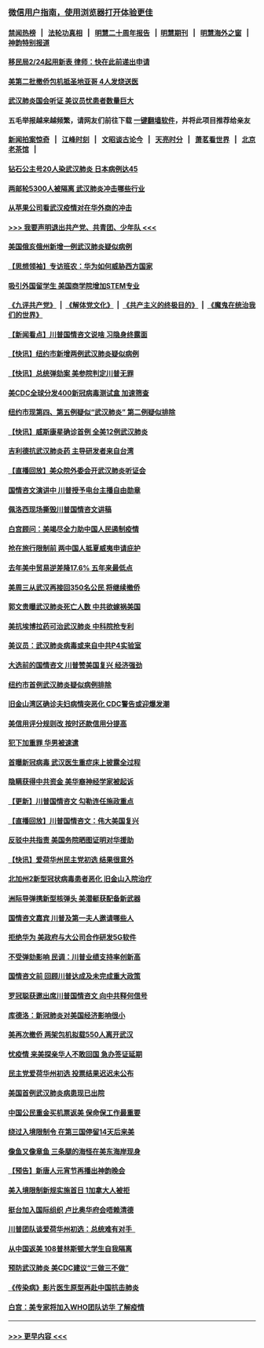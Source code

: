 ### [微信用户指南，使用浏览器打开体验更佳](https://github.com/gfw-breaker/banned-news1/blob/master/indexes/wechat-guide.md?t=0)
#### [禁闻热榜](热点新闻.md?t=0)  &nbsp;&nbsp;|&nbsp;&nbsp; [法轮功真相](https://github.com/gfw-breaker/truth/blob/master/README.md?t=0) &nbsp;&nbsp;|&nbsp;&nbsp; [明慧二十周年报告](https://github.com/gfw-breaker/mh-reports/blob/master/README.md?t=0) &nbsp;&nbsp;|&nbsp;&nbsp;[明慧期刊](https://github.com/gfw-breaker/mh-qikan) &nbsp;&nbsp;|&nbsp;&nbsp; [明慧海外之窗](https://github.com/gfw-breaker/mh-news/blob/master/README.md?t=0) &nbsp;&nbsp;|&nbsp;&nbsp; [神韵特别报道](https://github.com/gfw-breaker/mh-news/blob/master/shenyun.md?t=0)
#### [移民局2/24起用新表  律师：快在此前递出申请](../pages/nsc412/n11848220.md?t=02061702) 
#### [美第二批撤侨包机抵圣地亚哥 4人发烧送医](../pages/nsc412/n11847923.md?t=02061702) 
#### [武汉肺炎国会听证 美议员忧患者数量巨大](../pages/nsc412/n11844851.md?t=02061702) 
#### 五毛举报越来越频繁，请网友们前往下载 [一键翻墙软件](https://github.com/gfw-breaker/ssr-accounts)，并将此项目推荐给亲友
#### [新闻拍案惊奇](https://github.com/gfw-breaker/banned-news1/blob/master/pages/link4.md) &nbsp;&nbsp;|&nbsp;&nbsp; [江峰时刻](https://github.com/gfw-breaker/banned-news1/blob/master/pages/link4.md) &nbsp;&nbsp;|&nbsp;&nbsp; [文昭谈古论今](https://github.com/gfw-breaker/banned-news1/blob/master/pages/link4.md) &nbsp;&nbsp;|&nbsp;&nbsp; [天亮时分](https://github.com/gfw-breaker/banned-news1/blob/master/pages/link4.md) &nbsp;&nbsp;|&nbsp;&nbsp; [萧茗看世界](https://github.com/gfw-breaker/banned-news1/blob/master/pages/link4.md) &nbsp;&nbsp;|&nbsp;&nbsp; [北京老茶馆](https://github.com/gfw-breaker/banned-news1/blob/master/pages/link4.md) &nbsp;&nbsp;|&nbsp;&nbsp; 
#### [钻石公主号20人染武汉肺炎 日本病例达45](../pages/nsc412/n11847823.md?t=02061702) 
#### [两邮轮5300人被隔离 武汉肺炎冲击哪些行业](../pages/nsc412/n11847456.md?t=02061702) 
#### [从苹果公司看武汉疫情对在华外商的冲击](../pages/nsc412/n11847586.md?t=02061702) 
#### [>>> 我要声明退出共产党、共青团、少年队 <<<](https://github.com/begood0513/goodnews/blob/master/quit/letter.md) 
#### [美国俄亥俄州新增一例武汉肺炎疑似病例](../pages/nsc412/n11847714.md?t=02061702) 
#### [【思想领袖】专访班农：华为如何威胁西方国家](../pages/nsc412/n11847306.md?t=02061702) 
#### [吸引外国留学生 美国商学院增加STEM专业](../pages/nsc412/n11847417.md?t=02061702) 
#### [《九评共产党》](https://github.com/begood0513/9ping.md/blob/master/README.md) &nbsp;|&nbsp; [《解体党文化》](../../../../jtdwh.md/blob/master/README.md)  &nbsp;|&nbsp; [《共产主义的终极目的》](../../../../gczydzjmd.md/blob/master/README.md) &nbsp;|&nbsp; [《魔鬼在统治我们的世界》](../../../../mgztzwmdsj.md/blob/master/README.md) 
#### [【新闻看点】川普国情咨文说啥 习隐身终露面](../pages/nsc412/n11847016.md?t=02061702) 
#### [【快讯】纽约市新增两例武汉肺炎疑似病例](../pages/nsc412/n11847250.md?t=02061702) 
#### [【快讯】总统弹劾案 美参院判定川普无罪](../pages/nsc412/n11847316.md?t=02061702) 
#### [美CDC全球分发400新冠病毒测试盒 加速筛查](../pages/nsc412/n11847260.md?t=02061702) 
#### [纽约市现第四、第五例疑似“武汉肺炎”   第二例疑似排除](../pages/nsc412/n11847332.md?t=02061702) 
#### [【快讯】威斯康星确诊首例 全美12例武汉肺炎](../pages/nsc412/n11847162.md?t=02061702) 
#### [吉利德抗武汉肺炎药 主导研发者来自台湾](../pages/nsc412/n11847064.md?t=02061702) 
#### [【直播回放】美众院外委会开武汉肺炎听证会](../pages/nsc412/n11846727.md?t=02061702) 
#### [国情咨文演讲中 川普授予电台主播自由勋章](../pages/nsc412/n11846815.md?t=02061702) 
#### [佩洛西现场撕毁川普国情咨文讲稿](../pages/nsc412/n11846724.md?t=02061702) 
#### [白宫顾问：美竭尽全力助中国人民遏制疫情](../pages/nsc412/n11846756.md?t=02061702) 
#### [抢在旅行限制前 两中国人抵夏威夷申请庇护](../pages/nsc412/n11846866.md?t=02061702) 
#### [去年美中贸易逆差降17.6% 五年来最低点](../pages/nsc412/n11846755.md?t=02061702) 
#### [美周三从武汉再接回350名公民 将继续撤侨](../pages/nsc412/n11846705.md?t=02061702) 
#### [郭文贵曝武汉肺炎死亡人数 中共欲嫁祸美国](../pages/nsc412/n11846240.md?t=02061702) 
#### [美抗埃博拉药可治武汉肺炎 中科院抢专利](../pages/nsc412/n11846409.md?t=02061702) 
#### [美议员：武汉肺炎病毒或来自中共P4实验室](../pages/nsc412/n11846043.md?t=02061702) 
#### [大选前的国情咨文 川普赞美国复兴 经济强劲](../pages/nsc412/n11845526.md?t=02061702) 
#### [纽约市首例武汉肺炎疑似病例排除](../pages/nsc412/n11844989.md?t=02061702) 
#### [旧金山湾区确诊夫妇病情突恶化 CDC警告或迎爆发潮](../pages/nsc412/n11845730.md?t=02061702) 
#### [美信用评分规则改  按时还款信用分提高](../pages/nsc412/n11845488.md?t=02061702) 
#### [犯下加重罪 华男被速遣](../pages/nsc412/n11845476.md?t=02061702) 
#### [首曝新冠病毒 武汉医生重症床上披露全过程](../pages/nsc412/n11845150.md?t=02061702) 
#### [隐瞒获得中共资金 美华裔神经学家被起诉](../pages/nsc412/n11844879.md?t=02061702) 
#### [【更新】川普国情咨文 勾勒连任施政重点](../pages/nsc412/n11845223.md?t=02061702) 
#### [【直播回放】川普国情咨文：伟大美国复兴](../pages/nsc412/n11842079.md?t=02061702) 
#### [反驳中共指责 美国务院晒图证明对华援助](../pages/nsc412/n11844859.md?t=02061702) 
#### [【快讯】爱荷华州民主党初选 结果很意外](../pages/nsc412/n11844878.md?t=02061702) 
#### [北加州2新型冠状病毒患者恶化 旧金山入院治疗](../pages/nsc412/n11844842.md?t=02061702) 
#### [洲际导弹携新型核弹头 美潜艇获配备新武器](../pages/nsc412/n11844680.md?t=02061702) 
#### [国情咨文嘉宾 川普及第一夫人邀请哪些人](../pages/nsc412/n11844712.md?t=02061702) 
#### [拒绝华为 美政府与大公司合作研发5G软件](../pages/nsc412/n11844625.md?t=02061702) 
#### [不受弹劾影响 民调：川普业绩支持率创新高](../pages/nsc412/n11844622.md?t=02061702) 
#### [国情咨文前 回顾川普达成及未完成重大政策](../pages/nsc412/n11844581.md?t=02061702) 
#### [罗冠聪获邀出席川普国情咨文 向中共释何信号](../pages/nsc412/n11844355.md?t=02061702) 
#### [库德洛：新冠肺炎对美国经济影响很小](../pages/nsc412/n11844418.md?t=02061702) 
#### [美再次撤侨 两架包机拟载550人离开武汉](../pages/nsc412/n11844407.md?t=02061702) 
#### [忧疫情 来美探亲华人不敢回国 急办签证延期](../pages/nsc412/n11843344.md?t=02061702) 
#### [民主党爱荷华州初选 投票结果迟迟未公布](../pages/nsc412/n11844207.md?t=02061702) 
#### [美国首例武汉肺炎病患现已出院](../pages/nsc412/n11842740.md?t=02061702) 
#### [中国公民重金买机票返美 保命保工作最重要](../pages/nsc412/n11843282.md?t=02061702) 
#### [绕过入境限制令  在第三国停留14天后来美](../pages/nsc412/n11843341.md?t=02061702) 
#### [像鱼又像章鱼 三条腿的海怪在美东海岸现身](../pages/nsc412/n11843092.md?t=02061702) 
#### [【预告】新唐人元宵节再播出神韵晚会](../pages/nsc412/n11843192.md?t=02061702) 
#### [美入境限制新规实施首日 1加拿大人被拒](../pages/nsc412/n11843058.md?t=02061702) 
#### [挺台加入国际组织 卢比奥华府会唔赖清德](../pages/nsc412/n11843023.md?t=02061702) 
#### [川普团队谈爱荷华州初选：总统难有对手  ](../pages/nsc412/n11842867.md?t=02061702) 
#### [从中国返美 108普林斯顿大学生自我隔离](../pages/nsc412/n11842714.md?t=02061702) 
#### [预防武汉肺炎 美CDC建议“三做三不做”](../pages/nsc412/n11842700.md?t=02061702) 
#### [《传染病》影片医生原型再赴中国抗击肺炎](../pages/nsc412/n11842626.md?t=02061702) 
#### [白宫：美专家将加入WHO团队访华 了解疫情](../pages/nsc412/n11842198.md?t=02061702) 

----
#### [ >>> 更早内容 <<< ](../indexes/nsc412-earlier.md)
